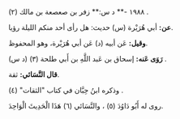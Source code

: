 ١٩٨٨ -** د س:** زفر بن صعصعة بن مالك (٢) .

**عن:** أبي هُرَيْرة (س) حديث: هل رأى أحد منكم الليلة رؤيا.

**وقيل:** عَن أبيه (د) عَن أبي هُرَيْرة، وهو المحفوظ.

**رَوَى عَنه:** إسحاق بن عَبد اللَّهِ بن أَبي طلحة (٣) (د س) .

**قال النَّسَائي:** ثقة.

وذكره ابنُ حِبَّان في كتاب "الثقات" (٤) .

روى له أَبُو دَاوُدَ (٥) ، والنَّسَائي (٦) هَذَا الْحَدِيثَ الْوَاحِدَ.